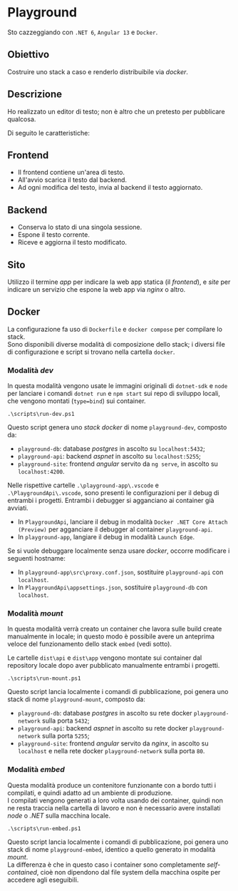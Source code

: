 # Playground

Sto cazzeggiando con `.NET 6`, `Angular 13` e `Docker`.

## Obiettivo

Costruire uno stack a caso e renderlo distribuibile via _docker_.

## Descrizione

Ho realizzato un editor di testo; non è altro che un pretesto per pubblicare qualcosa.

Di seguito le caratteristiche:

## Frontend

- Il frontend contiene un'area di testo.
- All'avvio scarica il testo dal backend.
- Ad ogni modifica del testo, invia al backend il testo aggiornato.

## Backend

- Conserva lo stato di una singola sessione.
- Espone il testo corrente.
- Riceve e aggiorna il testo modificato.

## Sito

Utilizzo il termine _app_ per indicare la web app statica (il _frontend_), e _site_ per indicare un servizio che espone la web app via _nginx_ o altro.

## Docker

La configurazione fa uso di `Dockerfile` e `docker compose` per compilare lo stack.  
Sono disponibili diverse modalità di composizione dello stack; i diversi file di configurazione e script si trovano nella cartella `docker`.

### Modalità _dev_

In questa modalità vengono usate le immagini originali di `dotnet-sdk` e `node` per lanciare i comandi `dotnet run` e `npm start` sui repo di sviluppo locali, che vengono montati (`type=bind`) sui container.

```
.\scripts\run-dev.ps1
```

Questo script genera uno _stack docker_ di nome `playground-dev`, composto da:

- `playground-db`: database _postgres_ in ascolto su `localhost:5432`;
- `playground-api`: backend _aspnet_ in ascolto su `localhost:5255`;
- `playground-site`: frontend _angular_ servito da `ng serve`, in ascolto su `localhost:4200`.

Nelle rispettive cartelle `.\playground-app\.vscode` e `.\PlaygroundApi\.vscode`, sono presenti le configurazioni per il debug di entrambi i progetti. Entrambi i debugger si agganciano ai container già avviati.

- In `PlaygroundApi`, lanciare il debug in modalità `Docker .NET Core Attach (Preview)` per agganciare il debugger al container `playground-api`.
- In `playground-app`, langiare il debug in modalità `Launch Edge`.

Se si vuole debuggare localmente senza usare _docker_, occorre modificare i seguenti hostname:

- In `playground-app\src\proxy.conf.json`, sostituire `playground-api` con `localhost`.
- In `PlaygroundApi\appsettings.json`, sostituire `playground-db` con `localhost`.

### Modalità _mount_

In questa modalità verrà creato un container che lavora sulle build create manualmente in locale; in questo modo è possibile avere un anteprima veloce del funzionamento dello stack `embed` (vedi sotto).

Le cartelle `dist\api` e `dist\app` vengono montate sui container dal repository locale dopo aver pubblicato manualmente entrambi i progetti.

```
.\scripts\run-mount.ps1
```

Questo script lancia localmente i comandi di pubblicazione, poi genera uno stack di nome `playground-mount`, composto da:

- `playground-db`: database _postgres_ in ascolto su rete docker `playground-network` sulla porta `5432`;
- `playground-api`: backend _aspnet_ in ascolto su rete docker `playground-network` sulla porta `5255`;
- `playground-site`: frontend _angular_ servito da _nginx_, in ascolto su `localhost` e nella rete docker `playground-network` sulla porta `80`.

### Modalità _embed_

Questa modalità produce un contenitore funzionante con a bordo tutti i compilati, e quindi adatto ad un ambiente di produzione.  
I compilati vengono generati a loro volta usando dei container, quindi non ne resta traccia nella cartella di lavoro e non è necessario avere installati _node_ o _.NET_ sulla macchina locale.

```
.\scripts\run-embed.ps1
```

Questo script lancia localmente i comandi di pubblicazione, poi genera uno stack di nome `playground-embed`, identico a quello generato in modalità _mount_.  
La differenza è che in questo caso i container sono completamente _self-contained_, cioè non dipendono dal file system della macchina ospite per accedere agli eseguibili.